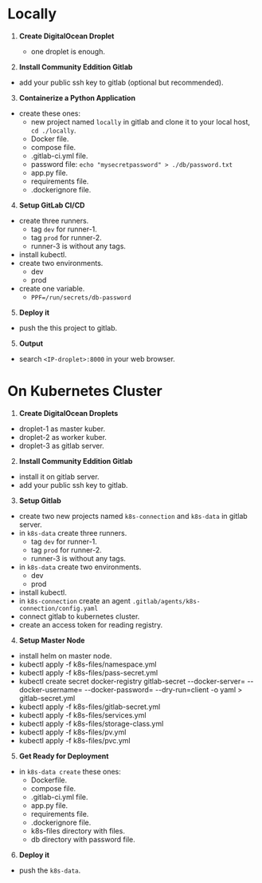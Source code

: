 # Locally

1. **Create DigitalOcean Droplet**
    - one droplet is enough.

2. **Install Community Eddition Gitlab**
  - add your public ssh key to gitlab (optional but recommended).

3. **Containerize a Python Application**
  - create these ones:
      - new project named `locally` in gitlab and clone it to your local host, `cd ./locally`.
      - Docker file.
      - compose file.
      - .gitlab-ci.yml file.
      - password file: `echo "mysecretpassword" > ./db/password.txt`
      - app.py file.
      - requirements file.
      - .dockerignore file.

4. **Setup GitLab CI/CD**
  - create three runners.
      - tag `dev` for runner-1.
      - tag `prod` for runner-2.
      - runner-3 is without any tags.
  - install kubectl.
  - create two environments.
      - dev
      - prod
  - create one variable.
      - `PPF=/run/secrets/db-password`
5. **Deploy it**
  - push the this project to gitlab.

5. **Output**
  - search `<IP-droplet>:8000` in your web browser.

# On Kubernetes Cluster

1. **Create DigitalOcean Droplets**
  - droplet-1 as master kuber.
  - droplet-2 as worker kuber.
  - droplet-3 as gitlab server.

2. **Install Community Eddition Gitlab**
  - install it on gitlab server.
  - add your public ssh key to gitlab.

3. **Setup Gitlab**
  - create two new projects named `k8s-connection` and `k8s-data` in gitlab server.
  - in `k8s-data` create three runners.
      - tag `dev` for runner-1.
      - tag `prod` for runner-2.
      - runner-3 is without any tags.
  - in `k8s-data` create two environments.
      - dev
      - prod
  - install kubectl.
  - in `k8s-connection` create an agent `.gitlab/agents/k8s-connection/config.yaml`
  - connect gitlab to kubernetes cluster.
  - create an access token for reading registry.

4. **Setup Master Node**
  - install helm on master node.
  - kubectl apply -f k8s-files/namespace.yml
  - kubectl apply -f k8s-files/pass-secret.yml
  - kubectl create secret docker-registry gitlab-secret --docker-server= --docker-username= --docker-password=<access-token> --dry-run=client -o yaml > gitlab-secret.yml
  - kubectl apply -f k8s-files/gitlab-secret.yml
  - kubectl apply -f k8s-files/services.yml
  - kubectl apply -f k8s-files/storage-class.yml
  - kubectl apply -f k8s-files/pv.yml
  - kubectl apply -f k8s-files/pvc.yml

5. **Get Ready for Deployment**
  - in `k8s-data create` these ones:
      - Dockerfile.
      - compose file.
      - .gitlab-ci.yml file.
      - app.py file.
      - requirements file.
      - .dockerignore file.
      - k8s-files directory with files.
      - db directory with password file.

6. **Deploy it**
  - push the `k8s-data`.
